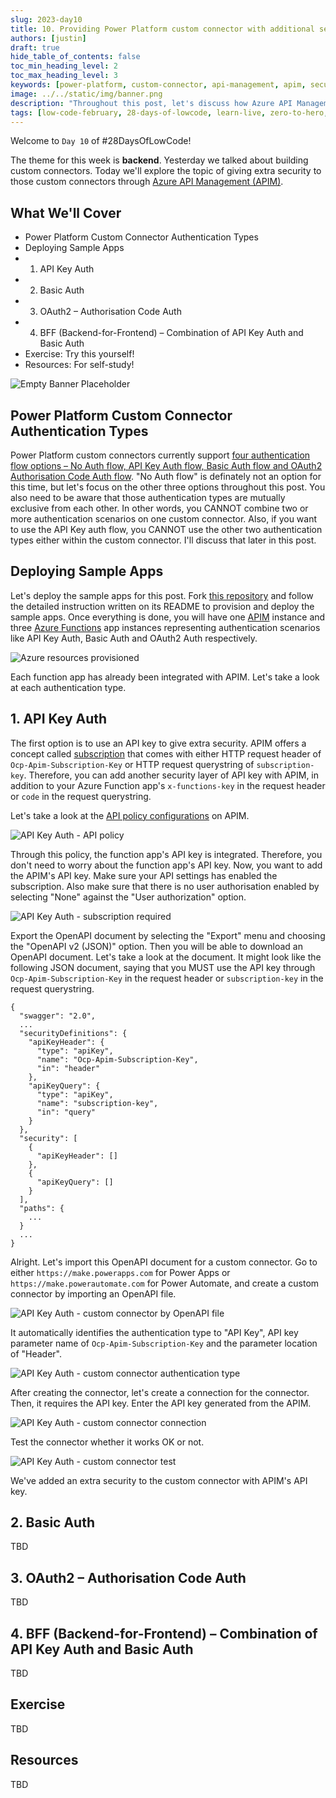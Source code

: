 ```yaml
---
slug: 2023-day10
title: 10. Providing Power Platform custom connector with additional security via Azure API Management
authors: [justin]
draft: true
hide_table_of_contents: false
toc_min_heading_level: 2
toc_max_heading_level: 3
keywords: [power-platform, custom-connector, api-management, apim, security, authn, authentication, authorization]
image: ../../static/img/banner.png
description: "Throughout this post, let's discuss how Azure API Management can offer extra security to Power Platform custom connectors" 
tags: [low-code-february, 28-days-of-lowcode, learn-live, zero-to-hero, ask-the-expert, fusion-teams, power-platform]
---
```


<head>
  <meta name="twitter:url" content="https://microsoft.github.io/Low-Code/blog/2023-day10" />
  <meta name="twitter:title" content="Providing Power Platform custom connector with additional security via Azure API Management" />
  <meta name="twitter:description" content="Throughout this post, let's discuss how Azure API Management can offer extra security to Power Platform custom connectors" />
  <meta name="twitter:image" content="FIXME: Post Image" />
  <meta name="twitter:card" content="summary_large_image" />
  <meta name="twitter:creator" content="@justinchronicle" />
  <meta name="twitter:site" content="@AzureAdvocates" /> 
  <link rel="canonical" href="https://microsoft.github.io/Low-Code/blog/2023-day10" />
</head>

Welcome to `Day 10` of #28DaysOfLowCode!

The theme for this week is **backend**. Yesterday we talked about building custom connectors. Today we'll explore the topic of giving extra security to those custom connectors through [Azure API Management (APIM)][az apim].

## What We'll Cover

 * Power Platform Custom Connector Authentication Types
 * Deploying Sample Apps
 * 1. API Key Auth
 * 2. Basic Auth
 * 3. OAuth2 &ndash; Authorisation Code Auth
 * 4. BFF (Backend-for-Frontend) &ndash; Combination of API Key Auth and Basic Auth
 * Exercise: Try this yourself!
 * Resources: For self-study!

<!-- FIXME: banner image -->
![Empty Banner Placeholder](../../../static/img/banner.png)


<!-- ************************************* -->
<!--  AUTHORS: ONLY UPDATE BELOW THIS LINE -->
<!-- ************************************* -->

## Power Platform Custom Connector Authentication Types

Power Platform custom connectors currently support [four authentication flow options &ndash; No Auth flow, API Key Auth flow, Basic Auth flow and OAuth2 Authorisation Code Auth flow][az pp cuscon authn]. "No Auth flow" is definately not an option for this time, but let's focus on the other three options throughout this post. You also need to be aware that those authentication types are mutually exclusive from each other. In other words, you CANNOT combine two or more authentication scenarios on one custom connector. Also, if you want to use the API Key auth flow, you CANNOT use the other two authentication types either within the custom connector. I'll discuss that later in this post.


## Deploying Sample Apps

Let's deploy the sample apps for this post. Fork [this repository][gh sample] and follow the detailed instruction written on its README to provision and deploy the sample apps. Once everything is done, you will have one [APIM][az apim] instance and three [Azure Functions][az fncapp] app instances representing authentication scenarios like API Key Auth, Basic Auth and OAuth2 Auth respectively.

![Azure resources provisioned][image-01]

Each function app has already been integrated with APIM. Let's take a look at each authentication type.


## 1. API Key Auth

The first option is to use an API key to give extra security. APIM offers a concept called [subscription][az apim subscription] that comes with either HTTP request header of `Ocp-Apim-Subscription-Key` or HTTP request querystring of `subscription-key`. Therefore, you can add another security layer of API key with APIM, in addition to your Azure Function app's `x-functions-key` in the request header or `code` in the request querystring.

Let's take a look at the [API policy configurations][az apim policies] on APIM.

![API Key Auth - API policy][image-02]

Through this policy, the function app's API key is integrated. Therefore, you don't need to worry about the function app's API key. Now, you want to add the APIM's API key. Make sure your API settings has enabled the subscription. Also make sure that there is no user authorisation enabled by selecting "None" against the "User authorization" option.

![API Key Auth - subscription required][image-03]

Export the OpenAPI document by selecting the "Export" menu and choosing the "OpenAPI v2 (JSON)" option. Then you will be able to download an OpenAPI document. Let's take a look at the document. It might look like the following JSON document, saying that you MUST use the API key through `Ocp-Apim-Subscription-Key` in the request header or `subscription-key` in the request querystring.

```jsonc
{
  "swagger": "2.0",
  ...
  "securityDefinitions": {
    "apiKeyHeader": {
      "type": "apiKey",
      "name": "Ocp-Apim-Subscription-Key",
      "in": "header"
    },
    "apiKeyQuery": {
      "type": "apiKey",
      "name": "subscription-key",
      "in": "query"
    }
  },
  "security": [
    {
      "apiKeyHeader": []
    },
    {
      "apiKeyQuery": []
    }
  ],
  "paths": {
    ...
  }
  ...
}
```

Alright. Let's import this OpenAPI document for a custom connector. Go to either `https://make.powerapps.com` for Power Apps or `https://make.powerautomate.com` for Power Automate, and create a custom connector by importing an OpenAPI file.

![API Key Auth - custom connector by OpenAPI file][image-04]

It automatically identifies the authentication type to "API Key", API key parameter name of `Ocp-Apim-Subscription-Key` and the parameter location of "Header".

![API Key Auth - custom connector authentication type][image-05]

After creating the connector, let's create a connection for the connector. Then, it requires the API key. Enter the API key generated from the APIM.

![API Key Auth - custom connector connection][image-06]

Test the connector whether it works OK or not.

![API Key Auth - custom connector test][image-07]

We've added an extra security to the custom connector with APIM's API key.


## 2. Basic Auth

TBD


## 3. OAuth2 &ndash; Authorisation Code Auth

TBD


## 4. BFF (Backend-for-Frontend) &ndash; Combination of API Key Auth and Basic Auth

TBD


## Exercise

TBD


## Resources

TBD


[image-01]: ./01-image-01.png
[image-02]: ./01-image-02.png
[image-03]: ./01-image-03.png
[image-04]: ./01-image-04.png
[image-05]: ./01-image-05.png
[image-06]: ./01-image-06.png
[image-07]: ./01-image-07.png
[image-08]: ./01-image-08.png
[image-09]: ./01-image-09.png
[image-10]: ./01-image-10.png


[gh sample]: https://github.com/devkimchi/power-platform-connector-via-apim

[az apim]: https://learn.microsoft.com/azure/api-management/api-management-key-concepts?WT.mc_id=dotnet-82522-juyoo
[az apim policies]: https://learn.microsoft.com/azure/api-management/api-management-howto-policies?WT.mc_id=dotnet-82522-juyoo
[az apim subscription]: https://learn.microsoft.com/azure/api-management/api-management-subscriptions?WT.mc_id=dotnet-82522-juyoo

[az fncapp]: https://learn.microsoft.com/azure/azure-functions/functions-overview?WT.mc_id=dotnet-82522-juyoo

[az pp cuscon authn]: https://learn.microsoft.com/connectors/custom-connectors/connection-parameters?WT.mc_id=dotnet-82522-juyoo